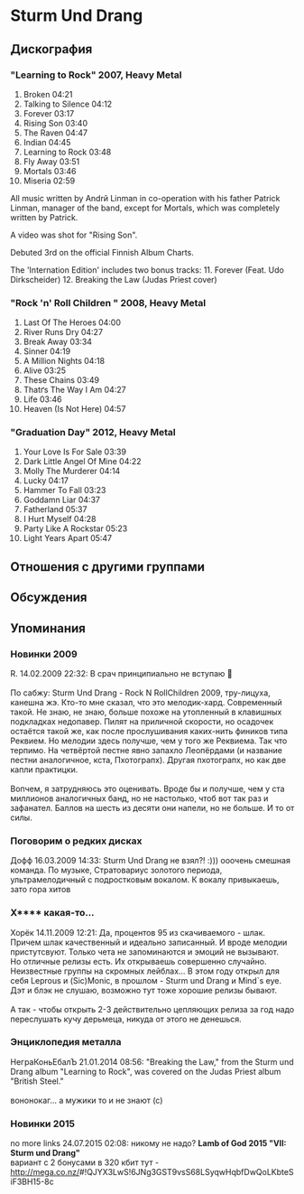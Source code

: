 # Sturm Und Drang



## Дискография

### "Learning to Rock" 2007, Heavy Metal

1. Broken 04:21 
2. Talking to Silence 04:12
3. Forever 03:17  
4. Rising Son 03:40 
5. The Raven 04:47 
6. Indian 04:45  
7. Learning to Rock 03:48 
8. Fly Away 03:51 
9. Mortals 03:46
10. Miseria 02:59 

All music written by Andrй Linman in co-operation with his father Patrick
Linman, manager of the band, except for Mortals, which was completely written by
Patrick. 

A video was shot for "Rising Son".

Debuted 3rd on the official Finnish Album Charts.

The 'Internation Edition' includes two bonus tracks:
11. Forever (Feat. Udo Dirkscheider)
12. Breaking the Law (Judas Priest cover) 


### "Rock 'n' Roll Children " 2008, Heavy Metal

1. Last Of The Heroes 04:00  
2. River Runs Dry 04:27  
3. Break Away 03:34  
4. Sinner 04:19  
5. A Million Nights 04:18  
6. Alive 03:25  
7. These Chains 03:49  
8. Thatґs The Way I Am 04:27  
9. Life 03:46  
10. Heaven (Is Not Here) 04:57 


### "Graduation Day" 2012, Heavy Metal

01. Your Love Is For Sale 03:39 
02. Dark Little Angel Of Mine 04:22 
03. Molly The Murderer 04:14 
04. Lucky 04:17 
05. Hammer To Fall 03:23 
06. Goddamn Liar 04:37 
07. Fatherland 05:37 
08. I Hurt Myself 04:28 
09. Party Like A Rockstar 05:23 
10. Light Years Apart 05:47


## Отношения с другими группами


## Обсуждения


## Упоминания

### Новинки 2009

R. 14.02.2009 22:32:
В срач принципиально не вступаю :bow:<BR><BR>По сабжу: Sturm Und Drang - Rock N RollChildren 2009, тру-лицуха, канешна жэ. Кто-то мне сказал, что это мелодик-хард. Современный такой. Не знаю, не знаю, больше похоже на утопленный в клавишных подкладках недопавер. Пилят на приличной скорости, но осадочек остаётся такой же, как после прослушивания каких-нить фиников типа Реквием. Но мелодии здесь получше, чем у того же Реквиема. Так что терпимо. На четвёртой пестне явно запахло Леопёрдами (и название пестни аналогичное, кста, Пхотограпх). Другая пхотограпх, но как две капли практицки. <BR><BR>Вопчем, я затрудняюсь это оценивать. Вроде бы и получше, чем у ста миллионов аналогичных банд, но не настолько, чтоб вот так раз и зафанател. Баллов на шесть из десяти они напели, но не больше. И то от силы. 

### Поговорим о редких дисках

Дофф 16.03.2009 14:33:
Sturm Und Drang не взял?! :))) ооочень смешная команда. По музыке, Стратовариус золотого периода, ультрамелодичный с подростковым вокалом. К вокалу привыкаешь, зато гора хитов

### Х**** какая-то...

Хорёк 14.11.2009 12:21:
Да, процентов 95 из скачиваемого - шлак. Причем шлак качественный и идеально записанный. И вроде мелодии пристутсвуют. Только чета не запоминаются и эмоций не вызывают.<BR>Но отличные релизы есть. Их открываешь совершенно случайно. Неизвестные группы на скромных лейблах... В этом году открыл для себя Leprous и (Sic)Monic, в прошлом - Sturm und Drang и Mind`s eye. Дэт и блэк не слушаю, возможно тут тоже хорошие релизы бывают.<BR><BR>А так - чтобы открыть 2-3 действительно цепляющих релиза за год надо переслушать кучу дерьмеца, никуда от этого не денешься.

### Энциклопедия металла

НеграКоньЕбалЪ 21.01.2014 08:56:
"Breaking the Law," from the Sturm und Drang album "Learning to Rock", was covered on the Judas Priest album "British Steel." <BR><BR>вононокаг... а мужики то и не знают (с) 

### Новинки 2015

no more links 24.07.2015 02:08:
никому не надо? <B>Lamb of God 2015 "VII: Sturm und Drang"</B><BR>вариант с 2 бонусами в 320 кбит тут - <A HREF="http://mega.co.nz/" TARGET="_blank">http://mega.co.nz/</A>#!QJYX3LwS!6JNg3GST9vsS68LSyqwHqbfDwQoLKbteSiF3BH15-8c

